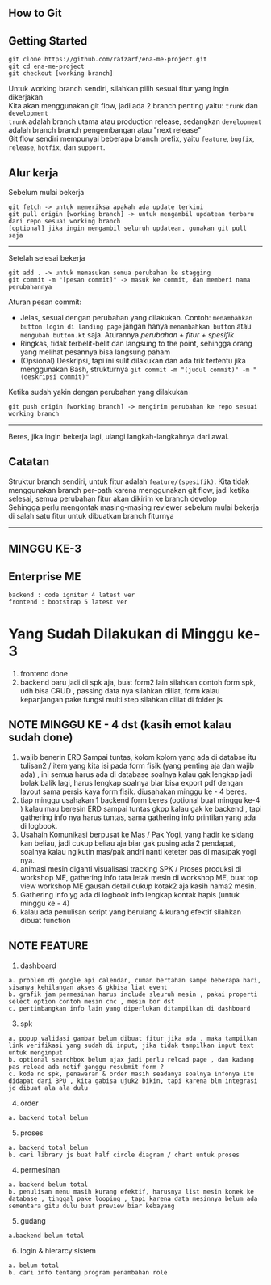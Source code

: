 ## How to Git
## Getting Started
```
git clone https://github.com/rafzarf/ena-me-project.git
git cd ena-me-project
git checkout [working branch]
```
Untuk working branch sendiri, silahkan pilih sesuai fitur yang ingin dikerjakan  
Kita akan menggunakan git flow, jadi ada 2 branch penting yaitu: `trunk` dan `development`  
`trunk` adalah branch utama atau production release, sedangkan `development` adalah branch branch pengembangan atau "next release"  
Git flow sendiri mempunyai beberapa branch prefix, yaitu `feature`, `bugfix`, `release`, `hotfix`, dan `support`.

## Alur kerja
Sebelum mulai bekerja
```
git fetch -> untuk memeriksa apakah ada update terkini
git pull origin [working branch] -> untuk mengambil updatean terbaru dari repo sesuai working branch
[optional] jika ingin mengambil seluruh updatean, gunakan git pull saja
```
---
Setelah selesai bekerja
```
git add . -> untuk memasukan semua perubahan ke stagging
git commit -m "[pesan commit]" -> masuk ke commit, dan memberi nama perubahannya
```
Aturan pesan commit:
- Jelas, sesuai dengan perubahan yang dilakukan. Contoh: `menambahkan button login di landing page` jangan hanya `menambahkan button` atau `mengubah button.kt` saja. Aturannya *perubahan + fitur + spesifik*
- Ringkas, tidak terbelit-belit dan langsung to the point, sehingga orang yang melihat pesannya bisa langsung paham
- (Opsional) Deskripsi, tapi ini sulit dilakukan dan ada trik tertentu jika menggunakan Bash, strukturnya `git commit -m "(judul commit)" -m "(deskripsi commit)"`  

Ketika sudah yakin dengan perubahan yang dilakukan
```
git push origin [working branch] -> mengirim perubahan ke repo sesuai working branch
```
---
Beres, jika ingin bekerja lagi, ulangi langkah-langkahnya dari awal.

## Catatan
Struktur branch sendiri, untuk fitur adalah `feature/(spesifik)`. Kita tidak menggunakan branch per-path karena menggunakan git flow, jadi ketika selesai, semua perubahan fitur akan dikirim ke branch develop  
Sehingga perlu mengontak masing-masing reviewer sebelum mulai bekerja di salah satu fitur untuk dibuatkan branch fiturnya  

---

## MINGGU KE-3
## Enterprise ME

```
backend : code igniter 4 latest ver
frontend : bootstrap 5 latest ver
```
# Yang Sudah Dilakukan di Minggu ke-3
1. frontend done
2. backend baru jadi di spk aja, buat form2 lain silahkan contoh form spk, udh bisa CRUD , passing data nya silahkan diliat, form kalau kepanjangan pake fungsi multi step silahkan diliat di folder js

## NOTE MINGGU KE - 4 dst (kasih emot kalau sudah done)
1. wajib benerin ERD Sampai tuntas,
kolom kolom yang ada di databse itu tulisan2 / item yang kita isi pada form fisik (yang penting aja dan wajib ada) , ini semua harus ada di database soalnya kalau gak lengkap jadi bolak balik lagi, harus lengkap soalnya biar bisa export pdf dengan layout sama persis kaya form fisik. diusahakan minggu ke - 4 beres.
2. tiap minggu usahakan 1 backend form beres (optional buat minggu ke-4 ) kalau mau beresin ERD sampai tuntas gkpp kalau gak ke backend , tapi gathering info nya harus tuntas, sama gathering info printilan yang ada di logbook.
3. Usahain Komunikasi berpusat ke Mas / Pak Yogi, yang hadir ke sidang kan beliau, jadi cukup beliau aja biar gak pusing ada 2 pendapat, soalnya kalau ngikutin mas/pak andri nanti keteter pas di mas/pak yogi nya.
4. animasi mesin diganti visualisasi tracking SPK / Proses produksi di workshop ME, gathering info tata letak mesin di workshop ME, buat top view workshop ME gausah detail cukup kotak2 aja kasih nama2 mesin.
4. Gathering info yg ada di logbook info lengkap kontak hapis (untuk minggu ke - 4)
5. kalau ada penulisan script yang berulang & kurang efektif silahkan dibuat function

## NOTE FEATURE
1. dashboard
```
a. problem di google api calendar, cuman bertahan sampe beberapa hari, sisanya kehilangan akses & gkbisa liat event
b. grafik jam permesinan harus include sleuruh mesin , pakai properti select option contoh mesin cnc , mesin bor dst
c. pertimbangkan info lain yang diperlukan ditampilkan di dashboard
```

3. spk
```
a. popup validasi gambar belum dibuat fitur jika ada , maka tampilkan link verifikasi yang sudah di input, jika tidak tampilkan input text untuk menginput
b. optional searchbox belum ajax jadi perlu reload page , dan kadang pas reload ada notif ganggu resubmit form ?
c. kode no spk, penawaran & order masih seadanya soalnya infonya itu didapat dari BPU , kita gabisa ujuk2 bikin, tapi karena blm integrasi jd dibuat ala ala dulu
```

4. order
```
a. backend total belum
```

5. proses
```
a. backend total belum
b. cari library js buat half circle diagram / chart untuk proses
```

4. permesinan
```
a. backend belum total
b. penulisan menu masih kurang efektif, harusnya list mesin konek ke database , tinggal pake looping , tapi karena data mesinnya belum ada sementara gitu dulu buat preview biar kebayang
```

5. gudang
```
a.backend belum total
```

6. login & hierarcy sistem
```
a. belum total
b. cari info tentang program penambahan role
```
